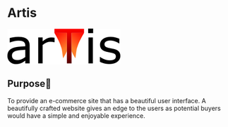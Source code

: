 # Artis

![Artis Logo](img/artisLogo.png)

## Purpose🤔

  To provide an e-commerce site that has a beautiful user interface.
  A beautifully crafted website gives an edge to the users as potential buyers
  would have a simple and enjoyable experience.
